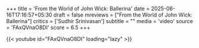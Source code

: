 +++
title = 'From the World of John Wick: Ballerina'
date = 2025-06-16T17:16:57+05:30
draft = false
mreviews = ["From the World of John Wick: Ballerina"]
critics = ['Sudhir Srinivasan']
subtitle = ""
media = 'video'
source = 'FAxQVnaO8DI'
score = 6.5
+++

{{< youtube id="FAxQVnaO8DI" loading="lazy" >}}
